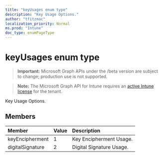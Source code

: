 ```yaml
---
title: "keyUsages enum type"
description: "Key Usage Options."
author: "tfitzmac"
localization_priority: Normal
ms.prod: "Intune"
doc_type: enumPageType
---
```


# keyUsages enum type

> **Important:** Microsoft Graph APIs under the /beta version are subject to change; production use is not supported.

> **Note:** The Microsoft Graph API for Intune requires an [active Intune license](https://go.microsoft.com/fwlink/?linkid=839381) for the tenant.

Key Usage Options.

## Members
|Member|Value|Description|
|:---|:---|:---|
|keyEncipherment|1|Key Encipherment Usage.|
|digitalSignature|2|Digital Signature Usage.|





